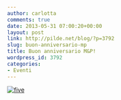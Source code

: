 ```yaml
---
author: carlotta
comments: true
date: 2013-05-31 07:00:20+00:00
layout: post
link: http://pilde.net/blog/?p=3792
slug: buon-anniversario-mp
title: Buon anniversario M&P!
wordpress_id: 3792
categories:
- Eventi
---
```


[![five](http://pilde.net/blog/wp-content/uploads/2013/05/five.jpg)](http://pilde.net/blog/wp-content/uploads/2013/05/five.jpg)
